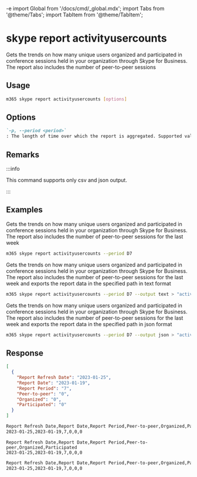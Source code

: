 -e <!-- DISCLAIMER: All secrets, passwords, and sensitive values in this document are examples only and not real credentials. -->
import Global from '/docs/cmd/_global.mdx';
import Tabs from '@theme/Tabs';
import TabItem from '@theme/TabItem';

# skype report activityusercounts

Gets the trends on how many unique users organized and participated in conference sessions held in your organization through Skype for Business. The report also includes the number of peer-to-peer sessions

## Usage

```sh
m365 skype report activityusercounts [options]
```

## Options

```md definition-list
`-p, --period <period>`
: The length of time over which the report is aggregated. Supported values `D7`, `D30`, `D90`, `D180`.
```

<Global />

## Remarks

:::info

This command supports only csv and json output.

:::

## Examples

Gets the trends on how many unique users organized and participated in conference sessions held in your organization through Skype for Business. The report also includes the number of peer-to-peer sessions for the last week

```sh
m365 skype report activityusercounts --period D7
```

Gets the trends on how many unique users organized and participated in conference sessions held in your organization through Skype for Business. The report also includes the number of peer-to-peer sessions for the last week and exports the report data in the specified path in text format

```sh
m365 skype report activityusercounts --period D7 --output text > "activityusercounts.txt"
```

Gets the trends on how many unique users organized and participated in conference sessions held in your organization through Skype for Business. The report also includes the number of peer-to-peer sessions for the last week and exports the report data in the specified path in json format

```sh
m365 skype report activityusercounts --period D7 --output json > "activityusercounts.json"
```

## Response

<Tabs>
  <TabItem value="JSON">

  ```json
  [
    {
      "Report Refresh Date": "2023-01-25",
      "Report Date": "2023-01-19",
      "Report Period": "7",
      "Peer-to-peer": "0",
      "Organized": "0",
      "Participated": "0"
    }
  ]
  ```

  </TabItem>
  <TabItem value="Text">

  ```txt
  Report Refresh Date,Report Date,Report Period,Peer-to-peer,Organized,Participated
  2023-01-25,2023-01-19,7,0,0,0
  ```

  </TabItem>
  <TabItem value="CSV">

  ```csv
  Report Refresh Date,Report Date,Report Period,Peer-to-peer,Organized,Participated
  2023-01-25,2023-01-19,7,0,0,0
  ```

  </TabItem>
  <TabItem value="Markdown">

  ```md
  Report Refresh Date,Report Date,Report Period,Peer-to-peer,Organized,Participated
  2023-01-25,2023-01-19,7,0,0,0
  ```

  </TabItem>
</Tabs>
